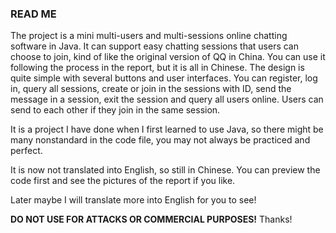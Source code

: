 ### READ ME

The project is a mini multi-users and multi-sessions online chatting software in Java. It can support easy chatting  sessions that users can choose to join, kind of like the original version of QQ in China. You can use it following the process in the report, but it is all in Chinese. The design is quite simple with several buttons and user interfaces. You can register, log in, query all sessions, create or join in the sessions with ID, send the message in a session, exit the session and query all users online. Users can send to each other if they join in the same session.



It is a project I have done when I first learned to use Java, so there might be many nonstandard in the code file, you may not always be practiced and perfect.



It is now not translated into English, so still in Chinese.
You can preview the code first and see the pictures of the report if you like.

Later maybe I will translate more into English for you to see!



**DO NOT USE FOR ATTACKS OR COMMERCIAL PURPOSES!**
Thanks!



